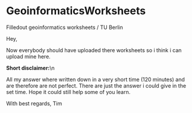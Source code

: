# GeoinformaticsWorksheets
Filledout geoinformatics worksheets / TU Berlin

Hey,

Now everybody should have uploaded there worksheets so i think i can upload mine here.

**Short disclaimer:**\n<p>
All my answer where written down in a very short time (120 minutes) and are therefore are not perfect. There are just the answer i could give in the set time.
Hope it could still help some of you learn.

With best regards,
Tim
